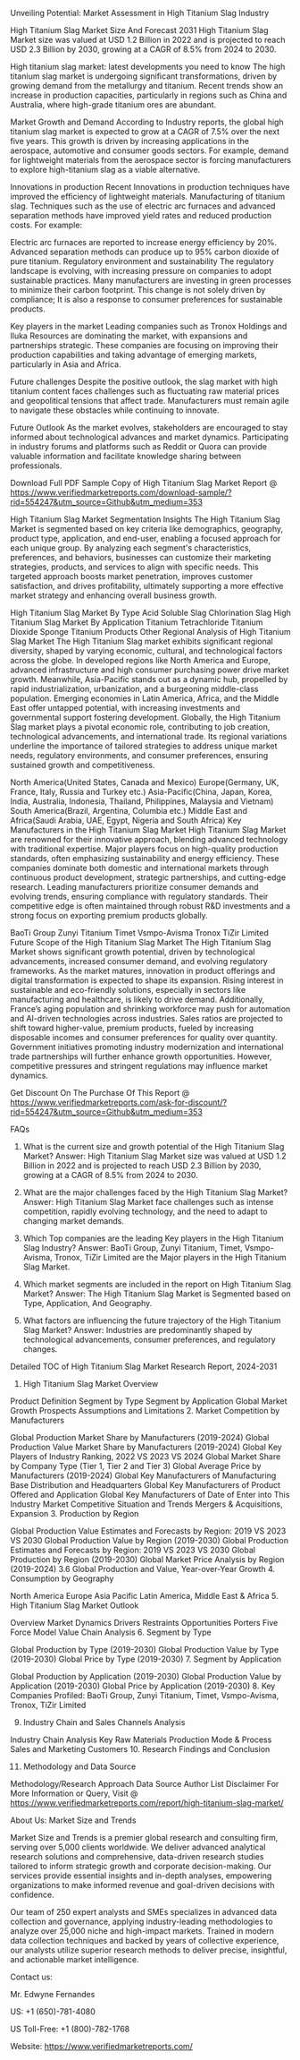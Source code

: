Unveiling Potential: Market Assessment in High Titanium Slag Industry


High Titanium Slag Market Size And Forecast 2031
High Titanium Slag Market size was valued at USD 1.2 Billion in 2022 and is projected to reach USD 2.3 Billion by 2030, growing at a CAGR of 8.5% from 2024 to 2030.

High titanium slag market: latest developments you need to know
The high titanium slag market is undergoing significant transformations, driven by growing demand from the metallurgy and titanium. Recent trends show an increase in production capacities, particularly in regions such as China and Australia, where high-grade titanium ores are abundant.

Market Growth and Demand
According to Industry reports, the global high titanium slag market is expected to grow at a CAGR of 7.5% over the next five years. This growth is driven by increasing applications in the aerospace, automotive and consumer goods sectors. For example, demand for lightweight materials from the aerospace sector is forcing manufacturers to explore high-titanium slag as a viable alternative.

Innovations in production
Recent Innovations in production techniques have improved the efficiency of lightweight materials. Manufacturing of titanium slag. Techniques such as the use of electric arc furnaces and advanced separation methods have improved yield rates and reduced production costs. For example:

Electric arc furnaces are reported to increase energy efficiency by 20%.
Advanced separation methods can produce up to 95% carbon dioxide of pure titanium.
Regulatory environment and sustainability
The regulatory landscape is evolving, with increasing pressure on companies to adopt sustainable practices. Many manufacturers are investing in green processes to minimize their carbon footprint. This change is not solely driven by compliance; It is also a response to consumer preferences for sustainable products.

Key players in the market
Leading companies such as Tronox Holdings and Iluka Resources are dominating the market, with expansions and partnerships strategic. These companies are focusing on improving their production capabilities and taking advantage of emerging markets, particularly in Asia and Africa.

Future challenges
Despite the positive outlook, the slag market with high titanium content faces challenges such as fluctuating raw material prices and geopolitical tensions that affect trade. Manufacturers must remain agile to navigate these obstacles while continuing to innovate.

Future Outlook
As the market evolves, stakeholders are encouraged to stay informed about technological advances and market dynamics. Participating in industry forums and platforms such as Reddit or Quora can provide valuable information and facilitate knowledge sharing between professionals.

Download Full PDF Sample Copy of High Titanium Slag Market Report @ https://www.verifiedmarketreports.com/download-sample/?rid=554247&utm_source=Github&utm_medium=353

High Titanium Slag Market Segmentation Insights
The High Titanium Slag Market is segmented based on key criteria like demographics, geography, product type, application, and end-user, enabling a focused approach for each unique group. By analyzing each segment's characteristics, preferences, and behaviors, businesses can customize their marketing strategies, products, and services to align with specific needs. This targeted approach boosts market penetration, improves customer satisfaction, and drives profitability, ultimately supporting a more effective market strategy and enhancing overall business growth.

High Titanium Slag Market By Type
Acid Soluble Slag
Chlorination Slag
High Titanium Slag Market By Application
Titanium Tetrachloride
Titanium Dioxide
Sponge Titanium Products
Other
Regional Analysis of High Titanium Slag Market
The High Titanium Slag market exhibits significant regional diversity, shaped by varying economic, cultural, and technological factors across the globe. In developed regions like North America and Europe, advanced infrastructure and high consumer purchasing power drive market growth. Meanwhile, Asia-Pacific stands out as a dynamic hub, propelled by rapid industrialization, urbanization, and a burgeoning middle-class population. Emerging economies in Latin America, Africa, and the Middle East offer untapped potential, with increasing investments and governmental support fostering development. Globally, the High Titanium Slag market plays a pivotal economic role, contributing to job creation, technological advancements, and international trade. Its regional variations underline the importance of tailored strategies to address unique market needs, regulatory environments, and consumer preferences, ensuring sustained growth and competitiveness.

North America(United States, Canada and Mexico)
Europe(Germany, UK, France, Italy, Russia and Turkey etc.)
Asia-Pacific(China, Japan, Korea, India, Australia, Indonesia, Thailand, Philippines, Malaysia and Vietnam)
South America(Brazil, Argentina, Columbia etc.)
Middle East and Africa(Saudi Arabia, UAE, Egypt, Nigeria and South Africa)
Key Manufacturers in the High Titanium Slag Market
High Titanium Slag Market are renowned for their innovative approach, blending advanced technology with traditional expertise. Major players focus on high-quality production standards, often emphasizing sustainability and energy efficiency. These companies dominate both domestic and international markets through continuous product development, strategic partnerships, and cutting-edge research. Leading manufacturers prioritize consumer demands and evolving trends, ensuring compliance with regulatory standards. Their competitive edge is often maintained through robust R&D investments and a strong focus on exporting premium products globally.

BaoTi Group
Zunyi Titanium
Timet
Vsmpo-Avisma
Tronox
TiZir Limited
Future Scope of the High Titanium Slag Market
The High Titanium Slag Market shows significant growth potential, driven by technological advancements, increased consumer demand, and evolving regulatory frameworks. As the market matures, innovation in product offerings and digital transformation is expected to shape its expansion. Rising interest in sustainable and eco-friendly solutions, especially in sectors like manufacturing and healthcare, is likely to drive demand. Additionally, France’s aging population and shrinking workforce may push for automation and AI-driven technologies across industries. Sales ratios are projected to shift toward higher-value, premium products, fueled by increasing disposable incomes and consumer preferences for quality over quantity. Government initiatives promoting industry modernization and international trade partnerships will further enhance growth opportunities. However, competitive pressures and stringent regulations may influence market dynamics.

Get Discount On The Purchase Of This Report @ https://www.verifiedmarketreports.com/ask-for-discount/?rid=554247&utm_source=Github&utm_medium=353

FAQs
1. What is the current size and growth potential of the High Titanium Slag Market?
Answer: High Titanium Slag Market size was valued at USD 1.2 Billion in 2022 and is projected to reach USD 2.3 Billion by 2030, growing at a CAGR of 8.5% from 2024 to 2030.

2. What are the major challenges faced by the High Titanium Slag Market?
Answer: High Titanium Slag Market face challenges such as intense competition, rapidly evolving technology, and the need to adapt to changing market demands.

3. Which Top companies are the leading Key players in the High Titanium Slag Industry?
Answer: BaoTi Group, Zunyi Titanium, Timet, Vsmpo-Avisma, Tronox, TiZir Limited are the Major players in the High Titanium Slag Market.

4. Which market segments are included in the report on High Titanium Slag Market?
Answer: The High Titanium Slag Market is Segmented based on Type, Application, And Geography.

5. What factors are influencing the future trajectory of the High Titanium Slag Market?
Answer: Industries are predominantly shaped by technological advancements, consumer preferences, and regulatory changes.

Detailed TOC of High Titanium Slag Market Research Report, 2024-2031
1. High Titanium Slag Market Overview

Product Definition
Segment by Type
Segment by Application
Global Market Growth Prospects
Assumptions and Limitations
2. Market Competition by Manufacturers

Global Production Market Share by Manufacturers (2019-2024)
Global Production Value Market Share by Manufacturers (2019-2024)
Global Key Players of Industry Ranking, 2022 VS 2023 VS 2024
Global Market Share by Company Type (Tier 1, Tier 2 and Tier 3)
Global Average Price by Manufacturers (2019-2024)
Global Key Manufacturers of Manufacturing Base Distribution and Headquarters
Global Key Manufacturers of Product Offered and Application
Global Key Manufacturers of Date of Enter into This Industry
Market Competitive Situation and Trends
Mergers & Acquisitions, Expansion
3. Production by Region

Global Production Value Estimates and Forecasts by Region: 2019 VS 2023 VS 2030
Global Production Value by Region (2019-2030)
Global Production Estimates and Forecasts by Region: 2019 VS 2023 VS 2030
Global Production by Region (2019-2030)
Global Market Price Analysis by Region (2019-2024) 3.6 Global Production and Value, Year-over-Year Growth
4. Consumption by Geography

North America
Europe
Asia Pacific
Latin America, Middle East & Africa
5. High Titanium Slag Market Outlook

Overview
Market Dynamics
Drivers
Restraints
Opportunities
Porters Five Force Model
Value Chain Analysis 
6. Segment by Type

Global Production by Type (2019-2030)
Global Production Value by Type (2019-2030)
Global Price by Type (2019-2030)
7. Segment by Application

Global Production by Application (2019-2030)
Global Production Value by Application (2019-2030)
Global Price by Application (2019-2030)
8. Key Companies Profiled: BaoTi Group, Zunyi Titanium, Timet, Vsmpo-Avisma, Tronox, TiZir Limited

9. Industry Chain and Sales Channels Analysis

Industry Chain Analysis
Key Raw Materials
Production Mode & Process
Sales and Marketing
Customers
10. Research Findings and Conclusion

11. Methodology and Data Source

Methodology/Research Approach
Data Source
Author List
Disclaimer
For More Information or Query, Visit @ https://www.verifiedmarketreports.com/report/high-titanium-slag-market/

About Us: Market Size and Trends

Market Size and Trends is a premier global research and consulting firm, serving over 5,000 clients worldwide. We deliver advanced analytical research solutions and comprehensive, data-driven research studies tailored to inform strategic growth and corporate decision-making. Our services provide essential insights and in-depth analyses, empowering organizations to make informed revenue and goal-driven decisions with confidence.

Our team of 250 expert analysts and SMEs specializes in advanced data collection and governance, applying industry-leading methodologies to analyze over 25,000 niche and high-impact markets. Trained in modern data collection techniques and backed by years of collective experience, our analysts utilize superior research methods to deliver precise, insightful, and actionable market intelligence.

Contact us:

Mr. Edwyne Fernandes

US: +1 (650)-781-4080

US Toll-Free: +1 (800)-782-1768

Website: https://www.verifiedmarketreports.com/
